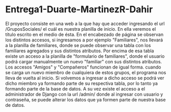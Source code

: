 # Entrega1-Duarte-MartinezR-Dahir
El proyecto consiste en una web a la que hay que acceder ingresando el url /GruposSociales/ el cuál es nuestra planilla de inicio.
En ella veremos el título escrito en el medio de ésta. En el encabezado de página se observan los distintos accesos, si ingresamos
a por ejemplo "Familiares", nos llevará a la planilla de familiares, donde se puede observar una tabla con los familiares agregados
y sus distintos atributos. Por encima de esa tabla existe un acceso a la planilla de "formulario de familiares", donde el usuario
podrá cargar manualmente un nuevo "familiar" con sus distintos atributos. Los accesos "Amigos" y "Compañeros" funcionan de igual
forma. cuando se carga un nuevo miembro de cualquiera de estos grupos, el programa nos lleva de vuelta al inicio. Si volvemos a ingresar a dicho acceso se podrá ver dicho miembro ya formando parte de su respectiva tabla, por lo tanto ya formando parte de la 
base de datos.
A su vez existe el acceso a el administrador de Django con la url /admin/ donde al ingresar con usuario y contraseña, se puede alterar los datos que ya formen parte de nuestra base de datos.
